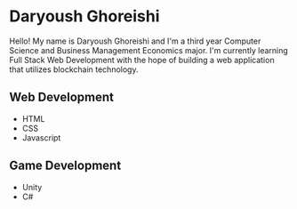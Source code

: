 # Daryoush Ghoreishi

Hello! My name is Daryoush Ghoreishi and I'm a third year Computer Science and Business Management Economics major. I'm currently learning Full Stack Web Development with the hope of building a web application that utilizes blockchain technology. 

## Web Development
* HTML
* CSS
* Javascript

## Game Development
* Unity
* C#

<!--
**DaryoushShah/DaryoushShah** is a ✨ _special_ ✨ repository because its `README.md` (this file) appears on your GitHub profile.

Here are some ideas to get you started:

- 🔭 I’m currently working on ...
- 🌱 I’m currently learning ...
- 👯 I’m looking to collaborate on ...
- 🤔 I’m looking for help with ...
- 💬 Ask me about ...
- 📫 How to reach me: ...
- 😄 Pronouns: ...
- ⚡ Fun fact: ...
-->
